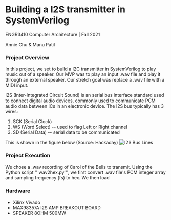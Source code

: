 # Building a I2S transmitter in SystemVerilog
ENGR3410 Computer Architecture | Fall 2021

Annie Chu & Manu Patil

### Project Overview
In this project, we set to build a I2C transmitter in SystemVerilog to play music out of a speaker. Our MVP was to play an input .wav file and play it through an external speaker. Our stretch goal was replace a .wav file with a MIDI input.

I2S (Inter-Integrated Circuit Sound) is an serial bus interface standard used to connect digital audio devices, commonly used to communicate PCM audio data between ICs in an electronic device. The I2S bus typically has 3 wires:
1. SCK (Serial Clock)
2. WS (Word Select) -- used to flag Left or Right channel
3. SD (Serial Data) -- serial data to be communicated

This is shown in the figure below (Source: Hackaday)
![I2S Bus Lines](https://hackaday.com/wp-content/uploads/2019/04/i2s-timing-themed.png) 

### Project Execution
We chose a .wav recording of Carol of the Bells to transmit. Using the Python script '''wav2hex.py''', we first convert .wav file's PCM integer array and sampling frequency (fs) to hex. We then load 

### Hardware
- Xilinx Vivado
- MAX98357A I2S AMP BREAKOUT BOARD
- SPEAKER 8OHM 500MW 

